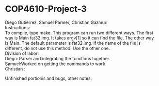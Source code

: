 # COP4610-Project-3
Diego Gutierrez, Samuel Parmer, Christian Gazmuri <br/>
Instructions:<br/>
To compile, type make. This program can run two different ways. The first way is Main fat32.img. It takes argv[1] so it can find the file. The other way is Main. The default parameter is fat32.img. If the name of the file is different, do not use this method. Use the other one.
<br/>
Division of labor:<br/>
Diego: Parser and integrating the functions together.<br/>
Samuel:Worked on getting the commands to work.<br/>
Christian :  <br/>

Unfinished portionis and bugs, other notes:


<br/>
